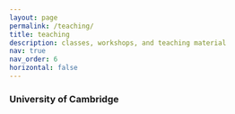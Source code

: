 ```yaml
---
layout: page
permalink: /teaching/
title: teaching
description: classes, workshops, and teaching material
nav: true
nav_order: 6
horizontal: false
---
```


<h3 class="mt-4">University of Cambridge</h3>
<!-- 
<div class="card mt-3">
  <div class="p-3">
    <div class="row">
      <div class="col-sm-10">
        <h5 class="font-weight-bold">Planetary System Dynamics (Part III)</h5>
      </div>
    </div>
    <h6 class="font-italic mt-2 mt-sm-0">Michaelmas 2023 & 2024: Examples Class Instructor (DAMTP)</h6>
    <ul class="card-text list-group list-group-flush">
      <li class="list-group-item mt-2 mt-sm-0">Masters-level course covering the application of celestial mechancics to the Solar System, and extrasolar planetary systems, taught by <a href="https://www.ast.cam.ac.uk/people/Mark.Wyatt">Mark Wyatt</a>.</li>
      <li class="list-group-item mt-2 mt-sm-0">— Course overview: <a href="/assets/pdf/teaching/PSD_overview.pdf">description</a>.</li>
    </ul>
  </div>
</div> -->